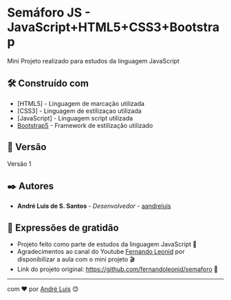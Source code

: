 # Semáforo JS - JavaScript+HTML5+CSS3+Bootstrap

Mini Projeto realizado para estudos da linguagem JavaScript

## 🛠️ Construído com

* [HTML5] - Linguagem de marcação utilizada
* [CSS3] - Linguagem de estilizaçao utilizada
* [JavaScript] - Linguagem script utilizada
* [Bootstrap5](https://getbootstrap.com/) - Framework de estilização utilizado

## 📌 Versão

Versão 1

## ✒️ Autores

* **André Luis de S. Santos** - *Desenvolvedor* - [aandreluis](https://github.com/aandreluis)

## 🎁 Expressões de gratidão

* Projeto feito como parte de estudos da linguagem JavaScript 📢 
* Agradecimentos ao canal do Youtube [Fernando Leonid](https://www.youtube.com/channel/UCUx9gTvh8siElre9J7rF18w) por disponibilizar a aula com o mini projeto 🎬
* Link do projeto original: https://github.com/fernandoleonid/semaforo 🔦  

---
com ❤️ por [André Luis](https://gist.github.com/aandreluis) 😊